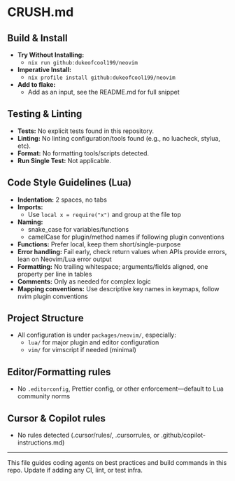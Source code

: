 # CRUSH.md

## Build & Install
- **Try Without Installing:**
  - `nix run github:dukeofcool199/neovim`
- **Imperative Install:**
  - `nix profile install github:dukeofcool199/neovim`
- **Add to flake:**
  - Add as an input, see the README.md for full snippet

## Testing & Linting
- **Tests:** No explicit tests found in this repository.
- **Linting:** No linting configuration/tools found (e.g., no luacheck, stylua, etc).
- **Format:** No formatting tools/scripts detected.
- **Run Single Test:** Not applicable.

## Code Style Guidelines (Lua)
- **Indentation:** 2 spaces, no tabs
- **Imports:**
  - Use `local x = require("x")` and group at the file top
- **Naming:**
  - snake_case for variables/functions
  - camelCase for plugin/method names if following plugin conventions
- **Functions:** Prefer local, keep them short/single-purpose
- **Error handling:** Fail early, check return values when APIs provide errors, lean on Neovim/Lua error output
- **Formatting:** No trailing whitespace; arguments/fields aligned, one property per line in tables
- **Comments:** Only as needed for complex logic
- **Mapping conventions:** Use descriptive key names in keymaps, follow nvim plugin conventions

## Project Structure
- All configuration is under `packages/neovim/`, especially:
  - `lua/` for major plugin and editor configuration
  - `vim/` for vimscript if needed (minimal)

## Editor/Formatting rules
- No `.editorconfig`, Prettier config, or other enforcement—default to Lua community norms

## Cursor & Copilot rules
- No rules detected (.cursor/rules/, .cursorrules, or .github/copilot-instructions.md)

---
This file guides coding agents on best practices and build commands in this repo. Update if adding any CI, lint, or test infra.
